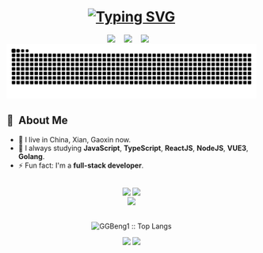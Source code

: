 <!-- 动态打字效果 -->
<h1 align="center">
 <a href="http://www.ggbeng.shop"><img src="https://readme-typing-svg.herokuapp.com?font=Fira+Code&pause=1000&center=true&vCenter=true&width=435&lines=Hello%2C+I+am+GGbeng" alt="Typing SVG" /></a>
</h1>
<div align="center">
  <a href="https://www.ggbeng.tech/"><img src="https://img.shields.io/badge/website-%E4%B8%AA%E4%BA%BA%E7%BD%91%E7%AB%99-blue"></a>&emsp;
  <a href="https://www.ggbeng.tech/blog/"><img src="https://img.shields.io/badge/blog-%E5%8D%9A%E5%AE%A2-c32136"></a>&emsp;
  <a href="https://space.bilibili.com/4322520"><img src="https://img.shields.io/badge/bilibili-B%E7%AB%99-ff69b4"></a>&emsp;
</div>
<div align="center">
  <img  src="./assets/github-contribution-grid-snake.svg"
       alt="snake" /></a>
</div>
<div>
  <h2>🧭 &nbsp;About Me</h2>

  - 🔭 I live in China, Xian, Gaoxin now.
  - 🌱 I always studying **JavaScript**, **TypeScript**, **ReactJS**, **NodeJS**, **VUE3**, **Golang**.
  - ⚡ Fun fact: I'm a **full-stack developer**.

  <br>
</div>
<div align="center">
<a href="https://github.com/GGBeng1/Gantt">
  <img src="https://github-profile-trophy.vercel.app/api/pin/?username=GGBeng1&repo=Gantt&theme=dark&bg_color=0d1117&hide_border=true&show_owner=true" /></a>
<a href="https://github.com/GGBeng1/vue-egg-admin">
  <img src="https://github-profile-trophy.vercel.app/api/pin/?username=GGBeng1&repo=vue-egg-admin&theme=dark&bg_color=0d1117&hide_border=true&show_owner=true" /></a>
</div>
<div align="center"> <img src="https://github-profile-trophy.vercel.app/?username=GGBeng1&theme=gruvbox&rank=-C&column=4" /> </div>
  <div>
      <br/>
        <p align="center">
          <img src="https://github-profile-trophy.vercel.app/api/top-langs/?username=GGBeng1&langs_count=6&theme=gruvbox&layout=compact&hide_border=true" alt="GGBeng1 :: Top Langs" /></a>
        </p>
        <p align="center">
          <img width="49.5%" src="https://github-profile-trophy.vercel.app/api?username=GGBeng1&show_icons=true&theme=gruvbox&hide_border=true" />
          <img width="49.5%" src="https://github-readme-streak-stats.herokuapp.com/?user=GGBeng1&theme=gruvbox&hide_border=true" />
          </a>
       </p>
     <br>
  </div>
